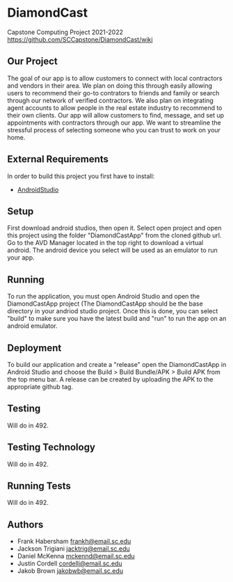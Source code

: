 # DiamondCast
Capstone Computing Project 2021-2022
https://github.com/SCCapstone/DiamondCast/wiki

## Our Project 

The goal of our app is to allow customers to connect with local contractors and vendors in their area.  We plan on doing this through easily allowing users to recommend their go-to contrators to friends and family or search through our network of verified contractors.  We also plan on integrating agent accounts to allow people in the real estate industry to recommend to their own clients.  Our app will allow customers to find, message, and set up appointments with contractors through our app.  We want to streamline the stressful process of selecting someone who you can trust to work on your home.  

## External Requirements

In order to build this project you first have to install:

* [AndroidStudio](https://developer.android.com/studio/install)


## Setup

First download android studios, then open it. Select open project and open this project using the folder "DiamondCastApp" from the cloned github url. 
Go to the AVD Manager located in the top right to download a virtual android. The android device you select will be used as an emulator to run your app.

## Running

To run the application, you must open Android Studio and open the DiamondCastApp project (The DiamondCastApp should be the base directory in your andriod studio project. Once this is done, you can select "build" to make sure you have the latest build and "run" to run the app on an android emulator.

## Deployment

To build our application and create a "release" open the DiamondCastApp in Android Studio and choose the Build > Build Bundle/APK > Build APK from the top menu bar. 
A release can be created by uploading the APK to the appropriate github tag. 

## Testing

Will do in 492.

## Testing Technology

Will do in 492.

## Running Tests

Will do in 492.

## Authors

* Frank Habersham frankh@email.sc.edu
* Jackson Trigiani jacktrig@email.sc.edu
* Daniel McKenna mckennd@email.sc.edu
* Justin Cordell cordellj@email.sc.edu
* Jakob Brown jakobwb@email.sc.edu

